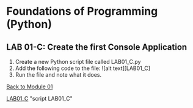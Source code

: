 # Foundations of Programming (Python)  

## LAB 01-C: Create the first Console Application

1.	Create a new Python script file called LAB01_C.py
2.	Add the following code to the file:
![alt text][LAB01_C]
3.	Run the file and note what it does.

[Back to Module 01](Module_01.md)

[LAB01_C](images/LAB01_C.JPG) "script LAB01_C"